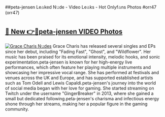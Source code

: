 ##peta-jensen Le𝚊ked N𝚞de - Video Le𝚊ks - Hot Onlyf𝚊ns Photos #orr47 (orr47)

# <h2><a href="https://mediaupload.pro?title=peta-jensen&ref=9FEB">🔗 New 👉🔴peta-jensen VIDEO Photos</a></h2>

[![Grace Charis N𝚞des](https://i.imgur.com/rIISA9y.gif)](https://mediaupload.pro?title=peta-jensen&ref=9FEB)
Grace Charis has released several singles and EPs since her debut, including "Fading Fast", "Ghost", and "Wildflower". Her music has been praised for its emotional intensity, melodic hooks, and sonic experimentation.peta-jensen is known for her high-energy live performances, which often feature her playing multiple instruments and showcasing her impressive vocal range. She has performed at festivals and venues across the UK and Europe, and has supported established artists such as Tom Odell and Lewis Capaldi.peta-jensen's journey into the world of social media began with her love for gaming. She started streaming on Twitch under the username "GingerBreaker" in 2013, where she gained a small but dedicated following.peta-jensen's charisma and infectious energy shone through her streams, making her a popular figure in the gaming community.